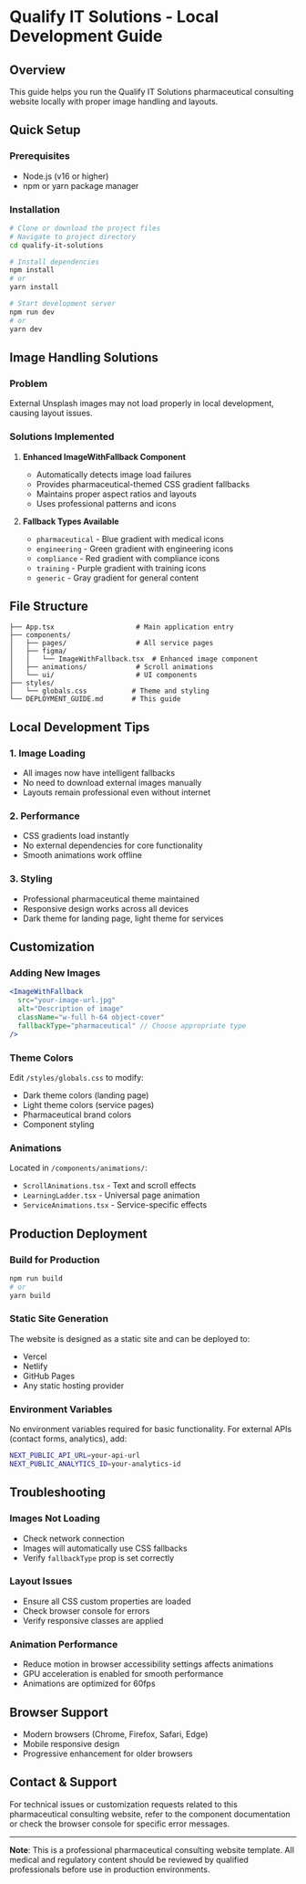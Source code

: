 # Qualify IT Solutions - Local Development Guide

## Overview
This guide helps you run the Qualify IT Solutions pharmaceutical consulting website locally with proper image handling and layouts.

## Quick Setup

### Prerequisites
- Node.js (v16 or higher)
- npm or yarn package manager

### Installation
```bash
# Clone or download the project files
# Navigate to project directory
cd qualify-it-solutions

# Install dependencies
npm install
# or
yarn install

# Start development server
npm run dev
# or
yarn dev
```

## Image Handling Solutions

### Problem
External Unsplash images may not load properly in local development, causing layout issues.

### Solutions Implemented

1. **Enhanced ImageWithFallback Component**
   - Automatically detects image load failures
   - Provides pharmaceutical-themed CSS gradient fallbacks
   - Maintains proper aspect ratios and layouts
   - Uses professional patterns and icons

2. **Fallback Types Available**
   - `pharmaceutical` - Blue gradient with medical icons
   - `engineering` - Green gradient with engineering icons  
   - `compliance` - Red gradient with compliance icons
   - `training` - Purple gradient with training icons
   - `generic` - Gray gradient for general content

## File Structure
```
├── App.tsx                    # Main application entry
├── components/
│   ├── pages/                 # All service pages
│   ├── figma/
│   │   └── ImageWithFallback.tsx  # Enhanced image component
│   ├── animations/            # Scroll animations
│   └── ui/                    # UI components
├── styles/
│   └── globals.css           # Theme and styling
└── DEPLOYMENT_GUIDE.md       # This guide
```

## Local Development Tips

### 1. Image Loading
- All images now have intelligent fallbacks
- No need to download external images manually
- Layouts remain professional even without internet

### 2. Performance
- CSS gradients load instantly
- No external dependencies for core functionality
- Smooth animations work offline

### 3. Styling
- Professional pharmaceutical theme maintained
- Responsive design works across all devices
- Dark theme for landing page, light theme for services

## Customization

### Adding New Images
```jsx
<ImageWithFallback
  src="your-image-url.jpg"
  alt="Description of image"
  className="w-full h-64 object-cover"
  fallbackType="pharmaceutical" // Choose appropriate type
/>
```

### Theme Colors
Edit `/styles/globals.css` to modify:
- Dark theme colors (landing page)
- Light theme colors (service pages)
- Pharmaceutical brand colors
- Component styling

### Animations
Located in `/components/animations/`:
- `ScrollAnimations.tsx` - Text and scroll effects
- `LearningLadder.tsx` - Universal page animation
- `ServiceAnimations.tsx` - Service-specific effects

## Production Deployment

### Build for Production
```bash
npm run build
# or
yarn build
```

### Static Site Generation
The website is designed as a static site and can be deployed to:
- Vercel
- Netlify
- GitHub Pages
- Any static hosting provider

### Environment Variables
No environment variables required for basic functionality.
For external APIs (contact forms, analytics), add:
```bash
NEXT_PUBLIC_API_URL=your-api-url
NEXT_PUBLIC_ANALYTICS_ID=your-analytics-id
```

## Troubleshooting

### Images Not Loading
- Check network connection
- Images will automatically use CSS fallbacks
- Verify `fallbackType` prop is set correctly

### Layout Issues
- Ensure all CSS custom properties are loaded
- Check browser console for errors
- Verify responsive classes are applied

### Animation Performance
- Reduce motion in browser accessibility settings affects animations
- GPU acceleration is enabled for smooth performance
- Animations are optimized for 60fps

## Browser Support
- Modern browsers (Chrome, Firefox, Safari, Edge)
- Mobile responsive design
- Progressive enhancement for older browsers

## Contact & Support
For technical issues or customization requests related to this pharmaceutical consulting website, refer to the component documentation or check the browser console for specific error messages.

---

**Note**: This is a professional pharmaceutical consulting website template. All medical and regulatory content should be reviewed by qualified professionals before use in production environments.